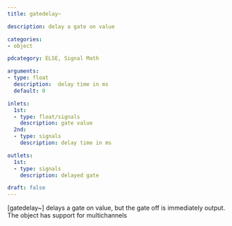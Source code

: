 ```yaml
---
title: gatedelay~

description: delay a gate on value

categories:
- object

pdcategory: ELSE, Signal Math

arguments:
- type: float
  description:  delay time in ms
  default: 0

inlets:
  1st:
  - type: float/signals
    description: gate value
  2nd:
  - type: signals
    description: delay time in ms

outlets:
  1st:
  - type: signals
    description: delayed gate

draft: false
---
```


[gatedelay~] delays a gate on value, but the gate off is immediately output. The object has support for multichannels
